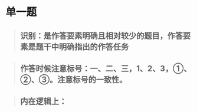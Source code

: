 # 单一题
>## 识别：是作答要素明确且相对较少的题目，作答要素是题干中明确指出的作答任务

>## 作答时候注意标号：一、二、三，1、2、3，①、②、③。注意标号的一致性。

>## 内在逻辑上：